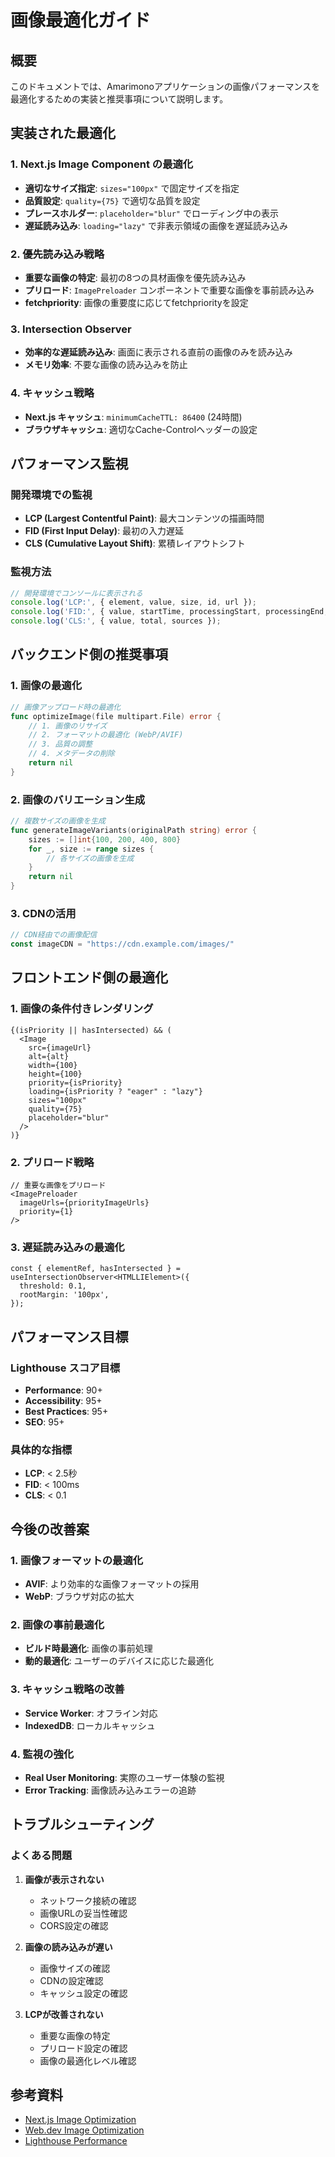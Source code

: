 # 画像最適化ガイド

## 概要

このドキュメントでは、Amarimonoアプリケーションの画像パフォーマンスを最適化するための実装と推奨事項について説明します。

## 実装された最適化

### 1. Next.js Image Component の最適化

- **適切なサイズ指定**: `sizes="100px"` で固定サイズを指定
- **品質設定**: `quality={75}` で適切な品質を設定
- **プレースホルダー**: `placeholder="blur"` でローディング中の表示
- **遅延読み込み**: `loading="lazy"` で非表示領域の画像を遅延読み込み

### 2. 優先読み込み戦略

- **重要な画像の特定**: 最初の8つの具材画像を優先読み込み
- **プリロード**: `ImagePreloader` コンポーネントで重要な画像を事前読み込み
- **fetchpriority**: 画像の重要度に応じてfetchpriorityを設定

### 3. Intersection Observer

- **効率的な遅延読み込み**: 画面に表示される直前の画像のみを読み込み
- **メモリ効率**: 不要な画像の読み込みを防止

### 4. キャッシュ戦略

- **Next.js キャッシュ**: `minimumCacheTTL: 86400` (24時間)
- **ブラウザキャッシュ**: 適切なCache-Controlヘッダーの設定

## パフォーマンス監視

### 開発環境での監視

- **LCP (Largest Contentful Paint)**: 最大コンテンツの描画時間
- **FID (First Input Delay)**: 最初の入力遅延
- **CLS (Cumulative Layout Shift)**: 累積レイアウトシフト

### 監視方法

```typescript
// 開発環境でコンソールに表示される
console.log('LCP:', { element, value, size, id, url });
console.log('FID:', { value, startTime, processingStart, processingEnd, target });
console.log('CLS:', { value, total, sources });
```

## バックエンド側の推奨事項

### 1. 画像の最適化

```go
// 画像アップロード時の最適化
func optimizeImage(file multipart.File) error {
    // 1. 画像のリサイズ
    // 2. フォーマットの最適化 (WebP/AVIF)
    // 3. 品質の調整
    // 4. メタデータの削除
    return nil
}
```

### 2. 画像のバリエーション生成

```go
// 複数サイズの画像を生成
func generateImageVariants(originalPath string) error {
    sizes := []int{100, 200, 400, 800}
    for _, size := range sizes {
        // 各サイズの画像を生成
    }
    return nil
}
```

### 3. CDNの活用

```go
// CDN経由での画像配信
const imageCDN = "https://cdn.example.com/images/"
```

## フロントエンド側の最適化

### 1. 画像の条件付きレンダリング

```tsx
{(isPriority || hasIntersected) && (
  <Image
    src={imageUrl}
    alt={alt}
    width={100}
    height={100}
    priority={isPriority}
    loading={isPriority ? "eager" : "lazy"}
    sizes="100px"
    quality={75}
    placeholder="blur"
  />
)}
```

### 2. プリロード戦略

```tsx
// 重要な画像をプリロード
<ImagePreloader 
  imageUrls={priorityImageUrls} 
  priority={1} 
/>
```

### 3. 遅延読み込みの最適化

```tsx
const { elementRef, hasIntersected } = useIntersectionObserver<HTMLLIElement>({
  threshold: 0.1,
  rootMargin: '100px',
});
```

## パフォーマンス目標

### Lighthouse スコア目標

- **Performance**: 90+
- **Accessibility**: 95+
- **Best Practices**: 95+
- **SEO**: 95+

### 具体的な指標

- **LCP**: < 2.5秒
- **FID**: < 100ms
- **CLS**: < 0.1

## 今後の改善案

### 1. 画像フォーマットの最適化

- **AVIF**: より効率的な画像フォーマットの採用
- **WebP**: ブラウザ対応の拡大

### 2. 画像の事前最適化

- **ビルド時最適化**: 画像の事前処理
- **動的最適化**: ユーザーのデバイスに応じた最適化

### 3. キャッシュ戦略の改善

- **Service Worker**: オフライン対応
- **IndexedDB**: ローカルキャッシュ

### 4. 監視の強化

- **Real User Monitoring**: 実際のユーザー体験の監視
- **Error Tracking**: 画像読み込みエラーの追跡

## トラブルシューティング

### よくある問題

1. **画像が表示されない**
   - ネットワーク接続の確認
   - 画像URLの妥当性確認
   - CORS設定の確認

2. **画像の読み込みが遅い**
   - 画像サイズの確認
   - CDNの設定確認
   - キャッシュ設定の確認

3. **LCPが改善されない**
   - 重要な画像の特定
   - プリロード設定の確認
   - 画像の最適化レベル確認

## 参考資料

- [Next.js Image Optimization](https://nextjs.org/docs/basic-features/image-optimization)
- [Web.dev Image Optimization](https://web.dev/fast/#optimize-your-images)
- [Lighthouse Performance](https://developers.google.com/web/tools/lighthouse) 